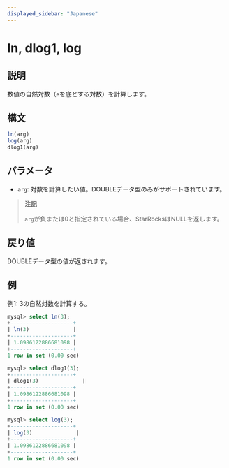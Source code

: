 ```yaml
---
displayed_sidebar: "Japanese"
---
```


# ln, dlog1, log

## 説明

数値の自然対数（`e`を底とする対数）を計算します。

## 構文

```SQL
ln(arg)
log(arg)
dlog1(arg)
```

## パラメータ

- `arg`: 対数を計算したい値。DOUBLEデータ型のみがサポートされています。

> **注記**
>
> `arg`が負または0と指定されている場合、StarRocksはNULLを返します。

## 戻り値

DOUBLEデータ型の値が返されます。

## 例

例1: 3の自然対数を計算する。

```SQL
mysql> select ln(3);
+--------------------+
| ln(3)              |
+--------------------+
| 1.0986122886681098 |
+--------------------+
1 row in set (0.00 sec)

mysql> select dlog1(3);
+--------------------+
| dlog1(3)              |
+--------------------+
| 1.0986122886681098 |
+--------------------+
1 row in set (0.00 sec)

mysql> select log(3);
+--------------------+
| log(3)              |
+--------------------+
| 1.0986122886681098 |
+--------------------+
1 row in set (0.00 sec)
```